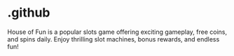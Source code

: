 # .github
House of Fun is a popular slots game offering exciting gameplay, free coins, and spins daily. Enjoy thrilling slot machines, bonus rewards, and endless fun!
